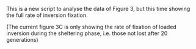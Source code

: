This is a new script to analyse the data of Figure 3, but this time showing the full rate of inversion fixation.

(The current figure 3C is only showing the rate of fixation of loaded inversion during the sheltering phase, i.e. those not lost after 20 generations)
